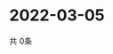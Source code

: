 # 2022-03-05
  共 0条

  <!-- BEGIN -->
  <!-- 最后更新时间Sat Mar 05 2022 14:03:19 GMT+0000 (Coordinated Universal Time) -->
  
  <!-- END -->
  
  